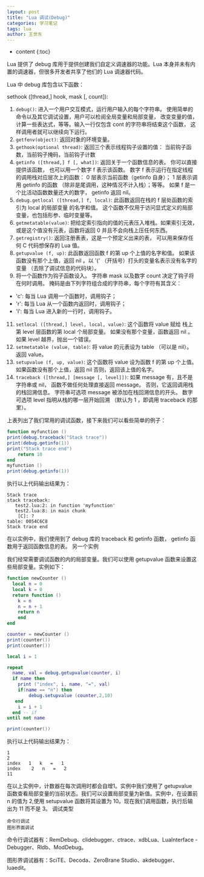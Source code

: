 ```yaml
---
layout: post
title: "Lua 调试(Debug)"
categories: 学习笔记
tags: lua
author: 王世东
---
```


* content
{:toc}

Lua 提供了 debug 库用于提供创建我们自定义调速器的功能。Lua 本身并未有内置的调速器，但很多开发者共享了他们的 Lua 调速器代码。

Lua 中 debug 库包含以下函数：

sethook ([thread,] hook, mask [, count]):

1. `debug()`: 进入一个用户交互模式，运行用户输入的每个字符串。 使用简单的命令以及其它调试设置，用户可以检阅全局变量和局部变量， 改变变量的值，计算一些表达式，等等。输入一行仅包含 cont 的字符串将结束这个函数， 这样调用者就可以继续向下运行。
2. `getfenv(object)`: 返回对象的环境变量。
3. `gethook(optional thread)`: 返回三个表示线程钩子设置的值： 当前钩子函数，当前钩子掩码，当前钩子计数
4. `getinfo ([thread,] f [, what])`: 返回关于一个函数信息的表。 你可以直接提供该函数， 也可以用一个数字 f 表示该函数。 数字 f 表示运行在指定线程的调用栈对应层次上的函数： 0 层表示当前函数（getinfo 自身）； 1 层表示调用 getinfo 的函数 （除非是尾调用，这种情况不计入栈）；等等。 如果 f 是一个比活动函数数量还大的数字， getinfo 返回 nil。
5. `debug.getlocal ([thread,] f, local)`: 此函数返回在栈的 f 层处函数的索引为 local 的局部变量 的名字和值。 这个函数不仅用于访问显式定义的局部变量，也包括形参、临时变量等。
6. `getmetatable(value)`: 把给定索引指向的值的元表压入堆栈。如果索引无效，或是这个值没有元表，函数将返回 0 并且不会向栈上压任何东西。
7. `getregistry()`: 返回注册表表，这是一个预定义出来的表， 可以用来保存任何 C 代码想保存的 Lua 值。
8. `getupvalue (f, up)`: 此函数返回函数 f 的第 up 个上值的名字和值。 如果该函数没有那个上值，返回 nil 。以 '(' （开括号）打头的变量名表示没有名字的变量 （去除了调试信息的代码块）。
10.	将一个函数作为钩子函数设入。 字符串 mask 以及数字 count 决定了钩子将在何时调用。 掩码是由下列字符组合成的字符串，每个字符有其含义：
  - 'c': 每当 Lua 调用一个函数时，调用钩子；
  - 'r': 每当 Lua 从一个函数内返回时，调用钩子；
  - 'l': 每当 Lua 进入新的一行时，调用钩子。
11. `setlocal ([thread,] level, local, value)`: 这个函数将 value 赋给 栈上第 level 层函数的第 local 个局部变量。 如果没有那个变量，函数返回 nil 。 如果 level 越界，抛出一个错误。
12.	`setmetatable (value, table)`: 将 value 的元表设为 table （可以是 nil）。 返回 value。
13.	`setupvalue (f, up, value)`: 这个函数将 value 设为函数 f 的第 up 个上值。 如果函数没有那个上值，返回 nil 否则，返回该上值的名字。
14.	`traceback ([thread,] [message [, level]])`: 如果 message 有，且不是字符串或 nil， 函数不做任何处理直接返回 message。 否则，它返回调用栈的栈回溯信息。 字符串可选项 message 被添加在栈回溯信息的开头。 数字可选项 level 指明从栈的哪一层开始回溯 （默认为 1 ，即调用 traceback 的那里）。

上表列出了我们常用的调试函数，接下来我们可以看些简单的例子：

```lua
function myfunction ()
print(debug.traceback("Stack trace"))
print(debug.getinfo(1))
print("Stack trace end")
    return 10
end
myfunction ()
print(debug.getinfo(1))
```

执行以上代码输出结果为：

```
Stack trace
stack traceback:
   test2.lua:2: in function 'myfunction'
   test2.lua:8: in main chunk
    [C]: ?
table: 0054C6C8
Stack trace end
```

在以实例中，我们使用到了 debug 库的 traceback 和 getinfo 函数， getinfo 函数用于返回函数信息的表。
另一个实例

我们经常需要调试函数的内的局部变量。我们可以使用 getupvalue 函数来设置这些局部变量。实例如下：

```lua
function newCounter ()
  local n = 0
  local k = 0
  return function ()
    k = n
    n = n + 1
    return n
    end
end

counter = newCounter ()
print(counter())
print(counter())

local i = 1

repeat
  name, val = debug.getupvalue(counter, i)
  if name then
    print ("index", i, name, "=", val)
    if(name == "n") then
        debug.setupvalue (counter,2,10)
   end
    i = i + 1
  end -- if
until not name

print(counter())
```

执行以上代码输出结果为：

```
1
2
index   1   k   =   1
index    2   n   =   2
11
```

在以上实例中，计数器在每次调用时都会自增1。实例中我们使用了 getupvalue 函数查看局部变量的当前状态。我们可以设置局部变量为新值。实例中，在设置前 n 的值为 2,使用 setupvalue 函数将其设置为 10。现在我们调用函数，执行后输出为 11 而不是 3。
调试类型

    命令行调试
    图形界面调试

命令行调试器有：RemDebug、clidebugger、ctrace、xdbLua、LuaInterface - Debugger、Rldb、ModDebug。

图形界调试器有：SciTE、Decoda、ZeroBrane Studio、akdebugger、luaedit。
